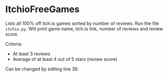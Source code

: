 # ItchioFreeGames
Lists all 100% off itch.io games sorted by number of reviews. Run the file `itchio.py`.
Will print game name, itch.io link, number of reviews and review score.

Criteria:
- At least 3 reviews
- Average of at least 4 out of 5 stars (review score)

Can be changed by editing line 36.
